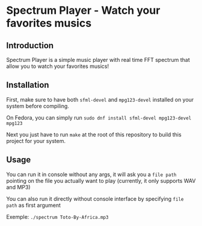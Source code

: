 # Spectrum Player - Watch your favorites musics 
## Introduction

Spectrum Player is a simple music player with real time FFT spectrum that allow you to watch your favorites musics!

## Installation

First, make sure to have both `sfml-devel` and `mpg123-devel` installed on your system before compiling.

On Fedora, you can simply run `sudo dnf install sfml-devel mpg123-devel mpg123`

Next you just have to run `make` at the root of this repository to build this project for your system.

## Usage

You can run it in console without any args, it will ask you a `file path` pointing on the file you actually want to play (currently, it only supports WAV and MP3)

You can also run it directly without console interface by specifying `file path` as first argument

Exemple: `./spectrum Toto-By-Africa.mp3`
